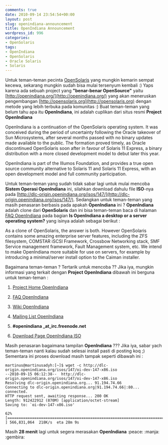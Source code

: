 ```yaml
---
comments: true
date: 2010-09-14 23:54:54+00:00
layout: post
slug: openindiana-announcement
title: OpenIndiana Announcement
wordpress_id: 996
categories:
- OpenSolaris
tags:
- OpenIndiana
- OpenSolaris
- Oracle Solaris
- Solaris
---
```


Untuk teman-teman pecinta [OpenSolaris](http://opensolaris.org/) yang mungkin kemarin sempat kecewa, sekarang mungkin sudah bisa mulai tersenyum kembali :) Yaps karena ada sebuah project yang **"benar-benar OpenSource"** yaitu [http://openindiana.org/](http://openindiana.org/) yang akan meneruskan pengembangan [http://opensolaris.org](http://opensolaris.org) dengan metode yang lebih terbuka pada komunitas :) Buat teman-teman yang belum tahu apa itu **OpenIndiana**, ini adalah cuplikan dari situs resmi **Project OpenIndiana**


> 
OpenIndiana is a continuation of the OpenSolaris operating system. It was conceived during the period of uncertainty following the Oracle takeover of Sun Microsystems, after several months passed with no binary updates made available to the public. The formation proved timely, as Oracle discontinued OpenSolaris soon after in favour of Solaris 11 Express, a binary distribution with a more closed development model to debut later this year.

OpenIndiana is part of the Illumos Foundation, and provides a true open source community alternative to Solaris 11 and Solaris 11 Express, with an open development model and full community participation.



<!-- more -->
Untuk teman-teman yang sudah tidak sabar lagi untuk mulai mencoba **Sistem Operasi OpenIndiana** ini, silahkan download dahulu file **ISO**-nya pada [http://dlc-origin.openindiana.org/isos/147/](http://dlc-origin.openindiana.org/isos/147/). Sedangkan untuk teman-teman yang masih penasaran berbasis pada apakah **OpenIndiana** ini ? **OpenIndiana** adalah clone dari **OpenSolaris** dan ini bisa teman-teman baca di halaman [FAQ OpenIndiana](http://wiki.openindiana.org:8080/display/oi/Frequently+Asked+Questions) pada bagian **Is OpenIndiana a desktop or a server operating system?** yang isinya adalah sebagai berikut :


> 
As a clone of OpenSolaris, the answer is both. However OpenSolaris contains some amazing enterprise server features, including the ZFS filesystem, COMSTAR iSCSI Framework, Crossbow Networking stack, SMF Service management framework, Fault Management system, etc. We intend to make OpenIndiana more suitable for use on servers, for example by introducing a minimal/server install option to the Caiman installer.




Bagaimana teman-teman ? Tertarik untuk mencoba ?? Jika iya, mungkin informasi yang terkait dengan **Project OpenIndiana** dibawah ini berguna untuk teman-teman :




  1. [Project Home OpenIndiana](http://openindiana.org/)


  2. [FAQ OpenIndiana](http://wiki.openindiana.org:8080/display/oi/Frequently+Asked+Questions)


  3. [Wiki OpenIndiana](http://wiki.openindiana.org/)


  4. [Mailing List OpenIndiana](http://openindiana.org/mailman)


  5. **#openindiana _at_irc.freenode.net**


  6. [Download Page OpenIndiana ISO](http://dlc-origin.openindiana.org/isos/)



Masih penasaran bagaimana tampilan **OpenIndiana** ??? Jika iya, sabar yach teman-teman nanti kalau sudah selesai install pasti di posting koq ;) Sementara ini proses download masih tampak seperti dibawah ini :

    
    
    martinus@martinusadyh:[~]$ wget -c http://dlc-origin.openindiana.org/isos/147/oi-dev-147-x86.iso
    --2010-09-15 06:12:38--  http://dlc-origin.openindiana.org/isos/147/oi-dev-147-x86.iso
    Resolving dlc-origin.openindiana.org... 91.194.74.66
    Connecting to dlc-origin.openindiana.org|91.194.74.66|:80... connected.
    HTTP request sent, awaiting response... 200 OK
    Length: 912422912 (870M) [application/octet-stream]
    Saving to: `oi-dev-147-x86.iso'
    
    62% [===============================================================================>                                                 ] 566,831,064  218K/s  eta 28m 9s  
    



Masih **28 menit** lagi untuk segera merasakan **OpenIndiana**  :peace:  :manja:  :gembira: 
